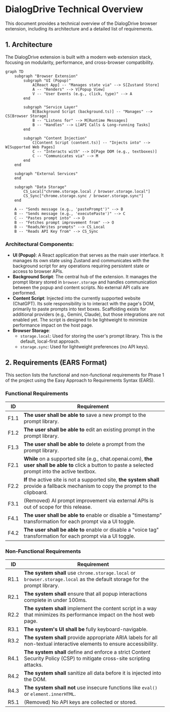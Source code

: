 # DialogDrive Technical Overview

This document provides a technical overview of the DialogDrive browser extension, including its architecture and a detailed list of requirements.

## 1. Architecture

The DialogDrive extension is built with a modern web extension stack, focusing on modularity, performance, and cross-browser compatibility.

```mermaid
graph TD
    subgraph "Browser Extension"
        subgraph "UI (Popup)"
            A[React App] -- "Manages state via" --> S[Zustand Store]
            A -- "Renders" --> V[Popup View]
            V -- "User Events (e.g., click, type)" --> A
        end

        subgraph "Service Layer"
            B[Background Script (background.ts)] -- "Manages" --> CS[Browser Storage]
            B -- "Listens for" --> M[Runtime Messages]
            B -- "Handles" --> L[API Calls & Long-running Tasks]
        end

        subgraph "Content Injection"
            C[Content Script (content.ts)] -- "Injects into" --> W[Supported Web Pages]
            C -- "Interacts with" --> D[Page DOM (e.g., textboxes)]
            C -- "Communicates via" --> M
        end
    end

    subgraph "External Services"
    end

    subgraph "Data Storage"
        CS_Local["chrome.storage.local / browser.storage.local"]
        CS_Sync["chrome.storage.sync / browser.storage.sync"]
    end

    A -- "Sends message (e.g., 'pastePrompt')" --> B
    B -- "Sends message (e.g., 'executePaste')" --> C
    C -- "Pastes prompt into" --> D
    B -- "Fetches prompt improvement from" --> O
    B -- "Reads/Writes prompts" --> CS_Local
    B -- "Reads API Key from" --> CS_Sync
```

### Architectural Components:

*   **UI (Popup)**: A React application that serves as the main user interface. It manages its own state using Zustand and communicates with the background script for any operations requiring persistent state or access to browser APIs.
*   **Background Script**: The central hub of the extension. It manages the prompt library stored in `browser.storage` and handles communication between the popup and content scripts. No external API calls are performed.
*   **Content Script**: Injected into the currently supported website (ChatGPT). Its sole responsibility is to interact with the page's DOM, primarily to paste prompts into text boxes. Scaffolding exists for additional providers (e.g., Gemini, Claude), but those integrations are not enabled yet. The script is designed to be lightweight to minimize performance impact on the host page.
*   **Browser Storage**:
    *   `storage.local`: Used for storing the user's prompt library. This is the default, local-first approach.
    *   `storage.sync`: Used for lightweight preferences (no API keys).

## 2. Requirements (EARS Format)

This section lists the functional and non-functional requirements for Phase 1 of the project using the Easy Approach to Requirements Syntax (EARS).

### Functional Requirements

| ID  | Requirement                                                                                                                            |
| --- | -------------------------------------------------------------------------------------------------------------------------------------- |
| F1.1| **The user shall be able to** save a new prompt to the prompt library.                                                                   |
| F1.2| **The user shall be able to** edit an existing prompt in the prompt library.                                                             |
| F1.3| **The user shall be able to** delete a prompt from the prompt library.                                                                   |
| F2.1| **While** on a supported site (e.g., chat.openai.com), **the user shall be able to** click a button to paste a selected prompt into the active textbox. |
| F2.2| **If** the active site is not a supported site, **the system shall** provide a fallback mechanism to copy the prompt to the clipboard.     |
| F3.1| (Removed) AI prompt improvement via external APIs is out of scope for this release. |
| F4.1| **The user shall be able to** enable or disable a "timestamp" transformation for each prompt via a UI toggle.                            |
| F4.2| **The user shall be able to** enable or disable a "voice tag" transformation for each prompt via a UI toggle.                            |

### Non-Functional Requirements

| ID  | Requirement                                                                                                                            |
| --- | -------------------------------------------------------------------------------------------------------------------------------------- |
| R1.1| **The system shall** use `chrome.storage.local` or `browser.storage.local` as the default storage for the prompt library.                |
| R2.1| **The system shall** ensure that all popup interactions complete in under 100ms.                                                         |
| R2.2| **The system shall** implement the content script in a way that minimizes its performance impact on the host web page.                   |
| R3.1| **The system's UI shall be** fully keyboard-navigable.                                                                                   |
| R3.2| **The system shall** provide appropriate ARIA labels for all non-textual interactive elements to ensure accessibility.                   |
| R4.1| **The system shall** define and enforce a strict Content Security Policy (CSP) to mitigate cross-site scripting attacks.                 |
| R4.2| **The system shall** sanitize all data before it is injected into the DOM.                                                               |
| R4.3| **The system shall not** use insecure functions like `eval()` or `element.innerHTML`.                                                    |
| R5.1| (Removed) No API keys are collected or stored. |
